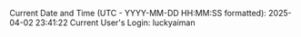 Current Date and Time (UTC - YYYY-MM-DD HH:MM:SS formatted): 2025-04-02 23:41:22
Current User's Login: luckyaiman
